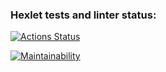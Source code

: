 ### Hexlet tests and linter status:

[![Actions Status](https://github.com/DimaKichigin/frontend-project-11/workflows/hexlet-check/badge.svg)](https://github.com/DimaKichigin/frontend-project-11/actions)

[![Maintainability](https://api.codeclimate.com/v1/badges/7c1b549f73f6c32cdf2e/maintainability)](https://codeclimate.com/github/DimaKichigin/frontend-project-11/maintainability)
